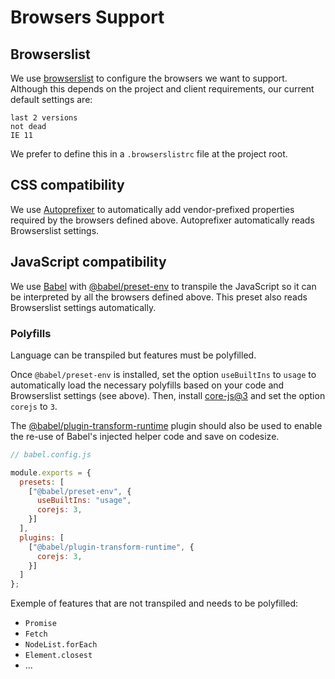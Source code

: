 # Browsers Support

## Browserslist

We use [browserslist](https://github.com/browserslist/browserslist) to configure the browsers we want to support. Although this depends on the project and client requirements, our current default settings are:

```
last 2 versions
not dead
IE 11
```

We prefer to define this in a `.browserslistrc` file at the project root.

## CSS compatibility

We use [Autoprefixer](https://github.com/postcss/autoprefixer) to automatically add vendor-prefixed properties required by the browsers defined above. Autoprefixer automatically reads Browserslist settings.

## JavaScript compatibility

We use [Babel](https://babeljs.io/) with [@babel/preset-env](https://babeljs.io/docs/en/babel-preset-env) to transpile the JavaScript so it can be interpreted by all the browsers defined above. This preset also reads Browserslist settings automatically.

### Polyfills

Language can be transpiled but features must be polyfilled.

Once `@babel/preset-env` is installed, set the option `useBuiltIns` to `usage` to automatically load the necessary polyfills based on your code and Browserslist settings (see above). Then, install [core-js@3](https://github.com/zloirock/core-js) and set the option `corejs` to `3`.

The [@babel/plugin-transform-runtime](https://babeljs.io/docs/en/babel-plugin-transform-runtime) plugin should also be used to enable the re-use of Babel's injected helper code and save on codesize.

```js
// babel.config.js

module.exports = {
  presets: [
    ["@babel/preset-env", {
      useBuiltIns: "usage",
      corejs: 3,
    }]
  ],
  plugins: [
    ["@babel/plugin-transform-runtime", {
      corejs: 3,
    }]
  ]
};
```

Exemple of features that are not transpiled and needs to be polyfilled:
  * `Promise`
  * `Fetch`
  * `NodeList.forEach`
  * `Element.closest`
  * …
